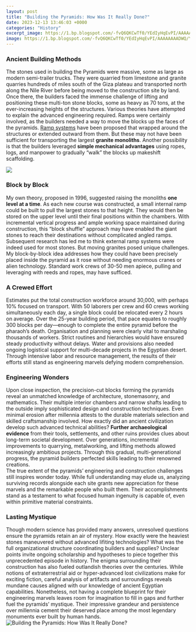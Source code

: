 ```yaml
---
layout: post
title: "Building the Pyramids: How Was It Really Done?"
date: 2023-12-13 13:46:03 +0000
categories: "History"
excerpt_image: https://1.bp.blogspot.com/-fvQ6QKCwTf0/YEdIyHqEvPI/AAAAAAAADWQ/YTBCthmzBr8gb7mhbT7BqPJKW75gy8tHQCLcBGAsYHQ/s16000/pyramids%2Bbuilding.jpg
image: https://1.bp.blogspot.com/-fvQ6QKCwTf0/YEdIyHqEvPI/AAAAAAAADWQ/YTBCthmzBr8gb7mhbT7BqPJKW75gy8tHQCLcBGAsYHQ/s16000/pyramids%2Bbuilding.jpg
---
```


### Ancient Building Methods
The stones used in building the Pyramids were massive, some as large as modern semi-trailer trucks. They were quarried from limestone and granite quarries hundreds of miles south of the Giza plateau and transported north along the Nile River before being moved to the construction site by land. Once there, the builders faced the immense challenge of lifting and positioning these multi-ton stone blocks, some as heavy as 70 tons, at the ever-increasing heights of the structures. 
Various theories have attempted to explain the advanced engineering required. Ramps were certainly involved, as the builders needed a way to move the blocks up the faces of the pyramids. [Ramp systems](https://thetopnews.github.io/evaluating-the-switch-s-power-and-potential-for-a-pro-version/) have been proposed that wrapped around the structures or extended outward from them. But these may not have been sufficient for transporting the largest **granite monoliths**. Another possibility is that the builders leveraged **simple mechanical advantages** using ropes, logs, and manpower to gradually “walk” the blocks up makeshift scaffolding.

![](https://sp-ao.shortpixel.ai/client/q_lossless,ret_img,w_600/https://humansofdata.atlan.com/wp-content/uploads/2019/08/How-to-feed-10000-Pyramid-Builders-in-Ancient-Egypt-catering-arrangements-in-Giza-revealed.jpg)
### Block by Block
My own theory, proposed in 1996, suggested raising the monoliths **one level at a time**. As each new course was constructed, a small internal ramp could be built to pull the largest stones to that height. They would then be stored on the upper level until their final positions within the chambers. With incremental vertical progress and ample working space maintained during construction, this “block shuffle” approach may have enabled the giant stones to reach their destinations without complicated angled ramps. 
Subsequent research has led me to think external ramp systems were indeed used for most stones. But moving granites posed unique challenges. My block-by-block idea addresses how they could have been precisely placed inside the pyramid as it rose without needing enormous cranes or alien technology. Standard work crews of 30-50 men apiece, pulling and leveraging with reeds and ropes, may have sufficed.
### A Crewed Effort 
Estimates put the total construction workforce around 30,000, with perhaps 10% focused on transport. With 50 laborers per crew and 60 crews working simultaneously each day, a single block could be relocated every 2 hours on average. Over the 25-year building period, that pace equates to roughly 300 blocks per day—enough to complete the entire pyramid before the pharaoh’s death.
Organisation and planning were clearly vital to marshaling thousands of workers. Strict routines and hierarchies would have ensured steady productivity without delays. Water and provisions also needed ongoing logistical support for multi-decade projects in the Egyptian desert. Through intensive labor and resource management, the results of their efforts still stand as engineering marvels defying modern comprehension.
### Engineering Wonders
Upon close inspection, the precision-cut blocks forming the pyramids reveal an unmatched knowledge of architecture, stonemasonry, and mathematics. Their multiple interior chambers and narrow shafts leading to the outside imply sophisticated design and construction techniques. Even minimal erosion after millennia attests to the durable materials selection and skilled craftsmanship involved.
How exactly did an ancient civilization develop such advanced technical abilities? **Further archaeological evidence** from their tools, settlements, and other ruins provides clues about long-term societal development. Over generations, incremental improvements to quarrying, metalworking, and lifting methods allowed increasingly ambitious projects. Through this gradual, multi-generational progress, the pyramid builders perfected skills leading to their renowned creations.   
The true extent of the pyramids’ engineering and construction challenges still inspires wonder today. While full understanding may elude us, analyzing surviving records alongside each site grants new appreciation for these marvels and the remarkable people who built them. Their accomplishments stand as a testament to what focused human ingenuity is capable of, even within primitive material constraints.
### Lasting Mystique
Though modern science has provided many answers, unresolved questions ensure the pyramids retain an air of mystery. How exactly were the heaviest stones maneuvered without advanced lifiting technologies? What was the full organizational structure coordinating builders and supplies? Unclear points invite ongoing scholarship and hypotheses to piece together this unprecedented episode in history.
The enigma surrounding their construction has also fueled outlandish theories over the centuries. While notions of extraterrestrial aid or hyper-advanced lost civilizations make for exciting fiction, careful analysis of artifacts and surroundings reveals mundane causes aligned with our knowledge of ancient Egyptian capabilities. Nonetheless, not having a complete blueprint for their engineering marvels leaves room for imagination to fill in gaps and further fuel the pyramids’ mystique. Their impressive grandeur and persistence over millennia cement their deserved place among the most legendary monuments ever built by human hands.
![Building the Pyramids: How Was It Really Done?](https://1.bp.blogspot.com/-fvQ6QKCwTf0/YEdIyHqEvPI/AAAAAAAADWQ/YTBCthmzBr8gb7mhbT7BqPJKW75gy8tHQCLcBGAsYHQ/s16000/pyramids%2Bbuilding.jpg)